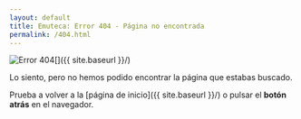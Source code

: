 ```yaml
---
layout: default
title: Emuteca: Error 404 - Página no encontrada
permalink: /404.html
---
```

[<img src="{{ site.baseurl }}/images/Icon.png" alt="Error 404" style="float: left;"/>]({{ site.baseurl }}/)

Lo siento, pero no hemos podido encontrar la página que estabas buscado.

Prueba a volver a la [página de inicio]({{ site.baseurl }}/) o pulsar el **botón atrás** en el navegador.

